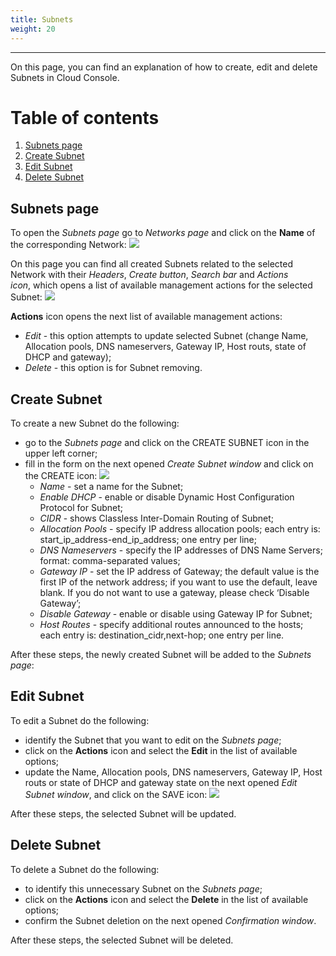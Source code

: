 ```yaml
---
title: Subnets
weight: 20
---
```

___
On this page, you can find an explanation of how to create, edit and delete Subnets in Cloud Console.

# Table of contents
1. [Subnets page](#subnets-page)
2. [Create Subnet](#create-subnet)
3. [Edit Subnet](#edit-subnet)
4. [Delete Subnet](#delete-subnet)

## Subnets page
To open the *Subnets page* go to *Networks page* and click on the **Name** of the corresponding Network:
![](../../../assets/images/networks/5.png?classes=border,shadow) 

On this page you can find all created Subnets related to the selected Network with their *Headers*, *Create button*, *Search bar* and *Actions icon*, which opens a list of available management actions for the selected Subnet:
![](../../../assets/images/networks/7.png?classes=border,shadow) 

**Actions** icon opens the next list of available management actions:
- *Edit* - this option attempts to update selected Subnet (change Name, Allocation pools, DNS nameservers, Gateway IP, Host routs, state of DHCP and gateway); 
- *Delete* - this option is for Subnet removing.

## Create Subnet
To create a new Subnet do the following:
- go to the *Subnets page* and click on the CREATE SUBNET icon in the upper left corner;
- fill in the form on the next opened *Create Subnet* *window* and click on the CREATE icon:
![](../../../assets/images/networks/6.png?classes=border,shadow)
  - *Name* - set a name for the Subnet;
  - *Enable DHCP* - enable or disable Dynamic Host Configuration Protocol for Subnet;
  - *CIDR* - shows Classless Inter-Domain Routing of Subnet;
  - *Allocation Pools* - specify IP address allocation pools; each entry is: start_ip_address-end_ip_address; one entry per line;
  - *DNS Nameservers* - specify the IP addresses of DNS Name Servers; format: comma-separated values;
  - *Gateway IP* - set the IP address of Gateway; the default value is the first IP of the network address; if you want to use the default, leave blank. If you do not want to use a gateway, please check ‘Disable Gateway’;
  - *Disable Gateway* - enable or disable using Gateway IP for Subnet;
  - *Host Routes* - specify additional routes announced to the hosts; each entry is: destination_cidr,next-hop; one entry per line.

After these steps, the newly created Subnet will be added to the *Subnets page*:

## Edit Subnet
To edit a Subnet do the following:
- identify the Subnet that you want to edit on the *Subnets page*;
- click on the **Actions** icon and select the **Edit** in the list of available options;
- update the Name, Allocation pools, DNS nameservers, Gateway IP, Host routs or state of DHCP and gateway state on the next opened *Edit Subnet window*, and click on the SAVE icon:
![](../../../assets/images/networks/8.png?classes=border,shadow)

After these steps, the selected Subnet will be updated.

## Delete Subnet
To delete a Subnet do the following:
- to identify this unnecessary Subnet on the *Subnets page*;
- click on the **Actions** icon and select the **Delete** in the list of available options;
- confirm the Subnet deletion on the next opened *Confirmation window*.  

After these steps, the selected Subnet will be deleted.   